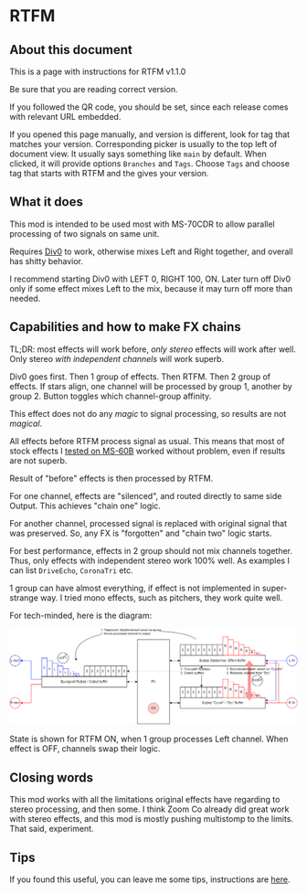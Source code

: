 # RTFM
## About this document
This is a page with instructions for RTFM v1.1.0

Be sure that you are reading correct version.

If you followed the QR code, you should be set, since each release comes with relevant URL embedded.

If you opened this page manually, and version is different, look for tag that matches your version. Corresponding picker is usually to the top left of document view. It usually says something like `main` by default. When clicked, it will provide options `Branches` and `Tags`. Choose `Tags` and choose tag that starts with RTFM and the gives your version.

## What it does
This mod is intended to be used most with MS-70CDR to allow parallel processing of two signals on same unit.

Requires [Div0](Div0.md) to work, otherwise mixes Left and Right together, and overall has shitty behavior.

I recommend starting Div0 with LEFT 0, RIGHT 100, ON. Later turn off Div0 only if some effect mixes Left to the mix, because it may turn off more than needed.

## Capabilities and how to make FX chains
TL;DR: most effects will work before, _only stereo_ effects will work after well. Only stereo _with independent channels_ will work superb.

Div0 goes first. Then 1 group of effects. Then RTFM. Then 2 group of effects. If stars align, one channel will be processed by group 1, another by group 2. Button toggles which channel-group affinity.

This effect does not do any _magic_ to signal processing, so results are not _magical_.

All effects before RTFM process signal as usual. This means that most of stock effects I [tested on MS-60B](#before-rtfm) worked without problem, even if results are not superb.

Result of "before" effects is then processed by RTFM.

For one channel, effects are "silenced", and routed directly to same side Output. This achieves "chain one" logic.

For another channel, processed signal is replaced with original signal that was preserved. So, any FX is "forgotten" and "chain two" logic starts.

For best performance, effects in 2 group should not mix channels together. Thus, only effects with independent stereo work 100% well. As examples I can list `DriveEcho`, `CoronaTri` etc.

1 group can have almost everything, if effect is not implemented in super-strange way. I tried mono effects, such as pitchers, they work quite well.

For tech-minded, here is the diagram:

<img src="rtfm.png">

State is shown for RTFM ON, when 1 group processes Left channel. When effect is OFF, channels swap their logic.

## Closing words
This mod works with all the limitations original effects have regarding to stereo processing, and then some. I think Zoom Co already did great work with stereo effects, and this mod is mostly pushing multistomp to the limits. That said, experiment.

## Tips
If you found this useful, you can leave me some tips, instructions are [here](../README.md#i-want-to-support-you-with-money).
